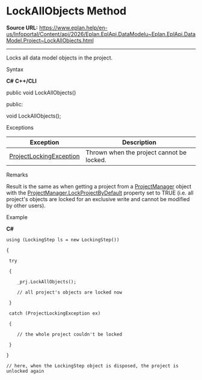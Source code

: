 # LockAllObjects Method

**Source URL:** https://www.eplan.help/en-us/Infoportal/Content/api/2026/Eplan.EplApi.DataModelu~Eplan.EplApi.DataModel.Project~LockAllObjects.html

---

Locks all data model objects in the project.

Syntax

**C#**
**C++/CLI**


public void LockAllObjects()

public:

void LockAllObjects();


Exceptions

| Exception | Description |
| --- | --- |
| [ProjectLockingException](Eplan.EplApi.DataModelu~Eplan.EplApi.DataModel.ProjectLockingException.html) | Thrown when the project cannot be locked. |

Remarks

Result is the same as when getting a project from a [ProjectManager](Eplan.EplApi.DataModelu~Eplan.EplApi.DataModel.ProjectManager.html) object with the [ProjectManager.LockProjectByDefault](Eplan.EplApi.DataModelu~Eplan.EplApi.DataModel.ProjectManager~LockProjectByDefault.html) property set to TRUE (i.e. all project's objects are locked for an exclusive write and cannot be modified by other users).

Example

**C#**

```
using (LockingStep ls = new LockingStep())

{

 try

 {

 	_prj.LockAllObjects();

 	// all project's objects are locked now

 }

 catch (ProjectLockingException ex)

 {

 	// the whole project couldn't be locked

 }

}

// here, when the LockingStep object is disposed, the project is unlocked again
```
